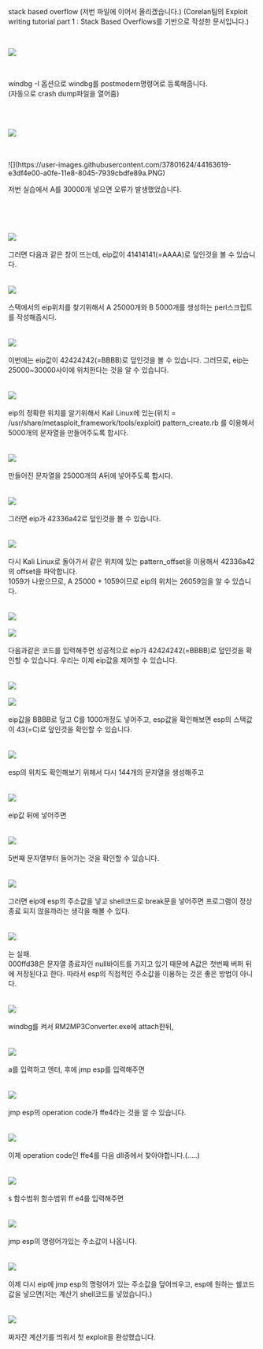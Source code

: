 stack based overflow (저번 파일에 이어서 올리겠습니다.)
(Corelan팀의 Exploit writing tutorial part 1 : Stack Based Overflows를 기반으로
작성한 문서입니다.)



<br>

![](https://user-images.githubusercontent.com/37801624/44163614-dfb33080-a0fe-11e8-9729-6686ee3c0ea0.PNG)


<br>

windbg -I 옵션으로 windbg를 postmodern명령어로 등록해줍니다.
<br>(자동으로 crash dump파일을 열어줌)

<br>
<br>

![](https://user-images.githubusercontent.com/37801624/44163618-e2ae2100-a0fe-11e8-8f63-6b07d86e7fdf.PNG)


<br>
<br>
![](https://user-images.githubusercontent.com/37801624/44163619-e3df4e00-a0fe-11e8-8045-7939cbdfe89a.PNG)
<br>

저번 실습에서 A를 30000개 넣으면 오류가 발생했었습니다.

<br>
<br>
<br>

![](https://user-images.githubusercontent.com/37801624/44163621-e5107b00-a0fe-11e8-9db4-3a5817387aba.PNG)
<br><br>
그러면 다음과 같은 창이 뜨는데, eip값이 41414141(=AAAA)로 덮인것을 볼 수 있습니다.
<br><br><br>
![](https://user-images.githubusercontent.com/37801624/44163625-e5a91180-a0fe-11e8-8f87-2953d39fcecf.PNG)
<br><br>
스택에서의 eip위치를 찾기위해서 A 25000개와 B 5000개를 생성하는 perl스크립트를 작성해줍시다.
<br><br>
<br>
![](https://user-images.githubusercontent.com/37801624/44163627-e6da3e80-a0fe-11e8-88fe-b74ad8922152.PNG)
<br>
<br>
이번에는 eip값이 42424242(=BBBB)로 덮인것을 볼 수 있습니다. 그러므로,
eip는 25000~30000사이에 위치한다는 것을 알 수 있습니다.
<br>
<br>
<br>
![](https://user-images.githubusercontent.com/37801624/44163632-e80b6b80-a0fe-11e8-969a-57f3fab00fce.PNG)
<br>
<br>
eip의 정확한 위치를 알기위해서 Kail Linux에 있는(위치 = /usr/share/metasploit_framework/tools/exploit) pattern_create.rb 를 이용해서
5000개의 문자열을 만들어주도록 합시다.
<br>
<br>
<br>
![](https://user-images.githubusercontent.com/37801624/44163635-e9d52f00-a0fe-11e8-854c-83265c7257dd.PNG)
<br>
<br>
만들어진 문자열을 25000개의 A뒤에 넣어주도록 합시다.
<br><br>
<br>
![](https://user-images.githubusercontent.com/37801624/44163639-eb9ef280-a0fe-11e8-8756-e2d657fbcb1b.PNG)
<br>
<br>
그러면 eip가 42336a42로 덮인것을 볼 수 있습니다.
<br>
<br>
<br>
![](https://user-images.githubusercontent.com/37801624/44163644-ee014c80-a0fe-11e8-8b39-656ee4575dc7.PNG)
<br>
<br>
다시 Kali Linux로 돌아가서 같은 위치에 있는 pattern_offset을 이용해서 42336a42의
offset을 파악합니다.
<br>
1059가 나왔으므로, A 25000 + 1059이므로 eip의 위치는 26059임을 알 수 있습니다.
<br>
<br>
<br>
![](https://user-images.githubusercontent.com/37801624/44163649-f35e9700-a0fe-11e8-99a6-40aac9261d32.PNG)
<br>
<br>
![](https://user-images.githubusercontent.com/37801624/44163647-f194d380-a0fe-11e8-9dcf-6d86b95c3073.PNG)
<br>
<br>
다음과같은 코드를 입력해주면 성공적으로 eip가 42424242(=BBBB)로 덮인것을 확인할 수 있습니다. 우리는 이제 eip값을 제어할 수 있습니다.
<br>
<br>
<br>
![](https://user-images.githubusercontent.com/37801624/44163662-f8bbe180-a0fe-11e8-8ee9-e15fb195206f.PNG)
<br>
<br>
![](https://user-images.githubusercontent.com/37801624/44163656-f6598780-a0fe-11e8-953b-3f7eb24cfdf0.PNG)
<br>
<br>
eip값을 BBBB로 덮고 C를 1000개정도 넣어주고, esp값을 확인해보면 esp의 스택값이
43(=C)로 덮인것을 확인할 수 있습니다.
<br>
<br>
<br>
![](https://user-images.githubusercontent.com/37801624/44163664-fbb6d200-a0fe-11e8-9962-21e24db430ec.PNG)
<br>
<br>
esp의 위치도 확인해보기 위해서 다시 144개의 문자열을 생성해주고
<br>
<br>
<br>
![](https://user-images.githubusercontent.com/37801624/44163665-fd809580-a0fe-11e8-8608-b60fa1339d13.PNG)
<br>
<br>
eip값 뒤에 넣어주면
<br>
<br>
<br>
![](https://user-images.githubusercontent.com/37801624/44163667-ff4a5900-a0fe-11e8-943c-d1cb458df403.PNG)
<br>
<br>
5번째 문자열부터 들어가는 것을 확인할 수 있습니다.
<br>
<br>
<br>
![](https://user-images.githubusercontent.com/37801624/44163703-0e310b80-a0ff-11e8-81cc-248f09a9277d.PNG)
<br>
<br>
그러면 eip에 esp의 주소값을 넣고 shell코드로 break문을 넣어주면
프로그램이 정상종료 되지 않을까라는 생각을 해볼 수 있다.
<br>
<br>
<br>
![](https://user-images.githubusercontent.com/37801624/44163705-0ffacf00-a0ff-11e8-9c53-1eea8b40f0c8.PNG)
<br>
<br>
는 실패.<br>
000ffd38은 문자열 종료자인 null바이트를 가지고 있기 때문에 A값은 첫번째 버퍼 뒤에 저장된다고 한다. 따라서 esp의 직접적인 주소값을 이용하는 것은 좋은 방법이 아니다.
<br>
<br>
<br>
![](https://user-images.githubusercontent.com/37801624/44163670-01141c80-a0ff-11e8-86e0-4ea3da04aade.PNG)
<br>
<br>
windbg를 켜서 RM2MP3Converter.exe에 attach한뒤,
<br>
<br>
<br>
![](https://user-images.githubusercontent.com/37801624/44163672-02dde000-a0ff-11e8-8517-52058aed03aa.PNG)
<br>
<br>
a를 입력하고 엔터,
후에 jmp esp를 입력해주면
<br>
<br>
<br>
![](https://user-images.githubusercontent.com/37801624/44163676-040f0d00-a0ff-11e8-95cc-053a3411c10d.PNG)
<br>
<br>
jmp esp의 operation code가 ffe4라는 것을 알 수 있습니다.
<br>
<br>
<br>
![](https://user-images.githubusercontent.com/37801624/44163682-05d8d080-a0ff-11e8-806c-9ab1966d0ade.PNG)
<br>
<br>
이제 operation code인 ffe4를 다음 dll중에서 찾아야합니다.(.....)
<br>
<br>
<br>
![](https://user-images.githubusercontent.com/37801624/44163685-07a29400-a0ff-11e8-83b0-f0cf0a52ba9d.PNG)
<br>
<br>
s 함수범위 함수범위 ff e4를 입력해주면
<br>
<br>
<br>
![](https://user-images.githubusercontent.com/37801624/44163692-08d3c100-a0ff-11e8-836f-7aaf11b8b6ff.PNG)
<br>
<br>
jmp esp의 명령어가있는 주소값이 나옵니다.
<br>
<br>
<br>
![](https://user-images.githubusercontent.com/37801624/44164439-04100c80-a101-11e8-8154-66f48d933a96.PNG)
<br>
<br>
이제 다시 eip에 jmp esp의 명령어가 있는 주소값을 덮어씌우고, esp에 원하는 쉘코드값을 넣으면(저는 계산기 shell코드를 넣었습니다.)
<br>
<br>
<br>
![](https://user-images.githubusercontent.com/37801624/44163700-0c674800-a0ff-11e8-9b47-de9063d8f376.PNG)
<br>
<br>
짜자잔 계산기를 띄워서 첫 exploit을 완성했습니다.
